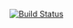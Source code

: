 [![Build Status](https://github.com/vasslin/Programming-Technologies-Part-2/actions/workflows/main.yml/badge.svg)](https://github.com/vasslin/Programming-Technologies-Part-2/actions/workflows/main.yml)
